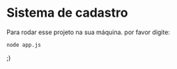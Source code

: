 # Sistema de cadastro

Para rodar esse projeto na sua máquina. por favor digite:

````
node app.js
````
;)
